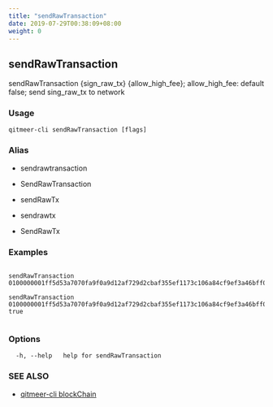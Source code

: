 ```yaml
---
title: "sendRawTransaction"
date: 2019-07-29T00:38:09+08:00
weight: 0
---
```


## sendRawTransaction

sendRawTransaction {sign_raw_tx} {allow_high_fee}; allow_high_fee: default false; send sing_raw_tx to network

### Usage

```
qitmeer-cli sendRawTransaction [flags]
```



### Alias

- sendrawtransaction

- SendRawTransaction

- sendRawTx

- sendrawtx

- SendRawTx

### Examples

```

sendRawTransaction 0100000001ff5d53a7070fa9f0a9d12af729d2cbaf355ef1173c106a84cf9ef3a46bff03b202000000ffffffff01005504790a0000001976a914627777996288556166614462639988446255776688ac000000000000000001000000000000000000000000ffffffff6b483045022100dced4d67dd74647d0036077ee5b435838934377b1d296dd9da852772911e3be2022063dd346bd812a894968b8acacead7e7beff48947657a82f1e8f9c38876d4c905012103aba0a09f5b44138a46a2e5d26b8659923d84c4ba9437e22c3828cac43d0edb49

sendRawTransaction 0100000001ff5d53a7070fa9f0a9d12af729d2cbaf355ef1173c106a84cf9ef3a46bff03b202000000ffffffff01005504790a0000001976a914627777996288556166614462639988446255776688ac000000000000000001000000000000000000000000ffffffff6b483045022100dced4d67dd74647d0036077ee5b435838934377b1d296dd9da852772911e3be2022063dd346bd812a894968b8acacead7e7beff48947657a82f1e8f9c38876d4c905012103aba0a09f5b44138a46a2e5d26b8659923d84c4ba9437e22c3828cac43d0edb49 true
	
```

### Options

```
  -h, --help   help for sendRawTransaction
```

### SEE ALSO

* [qitmeer-cli blockChain](/en/reference/qitmeer-cli/blockchain/)	 

